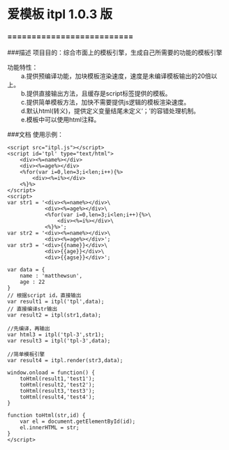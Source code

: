 爱模板 itpl 1.0.3 版
==========================

### ==========================

###描述
项目目的：综合市面上的模板引擎，生成自己所需要的功能的模板引擎<br>

功能特性：<br>
&nbsp;&nbsp;&nbsp;&nbsp;&nbsp;&nbsp;&nbsp;&nbsp;a.提供预编译功能，加块模板渲染速度，速度是未编译模板输出的20倍以上。<br>
&nbsp;&nbsp;&nbsp;&nbsp;&nbsp;&nbsp;&nbsp;&nbsp;b.提供直接输出方法，且缓存是script标签提供的模板。<br>
&nbsp;&nbsp;&nbsp;&nbsp;&nbsp;&nbsp;&nbsp;&nbsp;c.提供简单模板方法，加快不需要提供js逻辑的模板渲染速度。<br>
&nbsp;&nbsp;&nbsp;&nbsp;&nbsp;&nbsp;&nbsp;&nbsp;d.默认html(转义)，提供定义变量结尾未定义‘；’的容错处理机制。<br>
&nbsp;&nbsp;&nbsp;&nbsp;&nbsp;&nbsp;&nbsp;&nbsp;e.模板中可以使用html注释。

###文档
使用示例：

    <script src="itpl.js"></script> 
    <script id='tpl' type="text/html">
        <div><%=name%></div>
        <div><%=age%></div>
        <%for(var i=0,len=3;i<len;i++){%>
            <div><%=i%></div>
        <%}%>
    </script>
    <script>
    var str1 = '<div><%=name%></div>\
                <div><%=age%></div>\
                <%for(var i=0,len=3;i<len;i++){%>\
                    <div><%=i%></div>\
                <%}%>';
    var str2 = '<div><%=name%></div>\
                <div><%=age%></div>';
    var str3 = '<div>{{name}}</div>\
                <div>{{age}}</div>\
                <div>{{agse}}</div>';
            
    var data = {
        name : 'matthewsun',
        age : 22
    }
    // 根据script id，直接输出
    var result1 = itpl('tpl',data);
    // 直接编译str输出
    var result2 = itpl(str1,data);

    //先编译，再输出
    var html3 = itpl('tpl-3',str1);
    var result3 = itpl('tpl-3',data);

    //简单模板引擎
    var result4 = itpl.render(str3,data);

    window.onload = function() {
        toHtml(result1,'test1');
        toHtml(result2,'test2');
        toHtml(result3,'test3');
        toHtml(result4,'test4');
    }

    function toHtml(str,id) {
        var el = document.getElementById(id);
        el.innerHTML = str;
    }
    </script>
       


